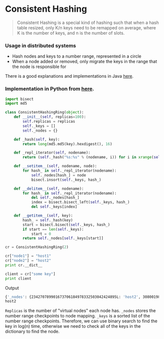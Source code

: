 # Consistent Hashing

> Consistent Hashing is a special kind of hashing such that when a hash table resized, only K/n keys need to be remapped on average, where K is the number of keys, and n is the number of slots.

### Usage in distributed systems

- Hash nodes and keys to a number range, represented in a circle
- When a node added or removed, only migrate the keys in the range that the node is responsible for

There is a good explanations and implementations in Java [here](http://www.tom-e-white.com/2007/11/consistent-hashing.html).

### Implementation in Python from [here](http://techspot.zzzeek.org/2012/07/07/the-absolutely-simplest-consistent-hashing-example/). 

```python
import bisect
import md5

class ConsistentHashingRing(object):
    def __init__(self, replicas=100):
        self.replicas = replicas
        self._keys = []
        self._nodes = {}

    def _hash(self, key):
        return long(md5.md5(key).hexdigest(), 16)

    def _repl_iterator(self, nodename):
        return (self._hash("%s:%s" % (nodename, i)) for i in xrange(self.replicas))

    def __setitem__(self, nodename, node):
        for hash_ in self._repl_iterator(nodename):
            self._nodes[hash_] = node
            bisect.insort(self._keys, hash_)

    def __delitem__(self, nodename):
        for hash_ in self._repl_iterator(nodename):
            del self._nodes[hash_]
            index = bisect.bisect_left(self._keys, hash_)
            del self._keys[index]

    def __getitem__(self, key):
        hash_ = self._hash(key)
        start = bisect.bisect(self._keys, hash_)
        if start == len(self._keys):
            start = 0
        return self._nodes[self._keys[start]]

cr = ConsistentHashingRing(2)

cr["node1"] = "host1"
cr["node2"] = "host2"
print cr.__dict__

client = cr["some key"]
print client

```

Output

```bash
{'_nodes': {234270789901673706184978332503042424895L: 'host2', 30800198962622170283128992779263460808L: 'host2', 127097526815233298582794356773614554855L: 'host1', 82085472036366309913032597666696857451L: 'host1'}, '_keys': [30800198962622170283128992779263460808L, 82085472036366309913032597666696857451L, 127097526815233298582794356773614554855L, 234270789901673706184978332503042424895L], 'replicas': 2}
host2
```



`Replicas` is the number of "virtual nodes" each node has. `_nodes` stores the number range checkpoints to node mapping. `_keys` is a sorted list of the number range checkpoints. Therefore, we can use binary search to find the key in log(n) time, otherwise we need to check all of the keys in the dictionary to find the node.

